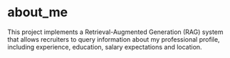 # about_me
This project implements a Retrieval-Augmented Generation (RAG) system that allows recruiters to query information about my professional profile, including experience, education, salary expectations and location.
